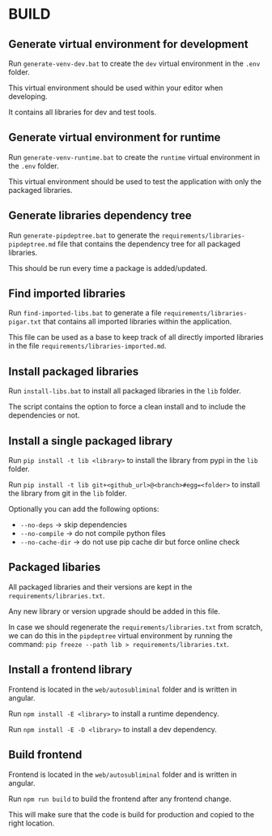 BUILD
=====

## Generate virtual environment for development

Run `generate-venv-dev.bat` to create the `dev` virtual environment in the `.env` folder.

This virtual environment should be used within your editor when developing.

It contains all libraries for dev and test tools.

## Generate virtual environment for runtime

Run `generate-venv-runtime.bat` to create the `runtime` virtual environment in the `.env` folder.

This virtual environment should be used to test the application with only the packaged libraries.

## Generate libraries dependency tree

Run  `generate-pipdeptree.bat` to generate the `requirements/libraries-pipdeptree.md` file that contains the dependency tree for all packaged libraries.

This should be run every time a package is added/updated.

## Find imported libraries

Run  `find-imported-libs.bat` to generate a file `requirements/libraries-pigar.txt` that contains all imported libraries within the application.

This file can be used as a base to keep track of all directly imported libraries in the file `requirements/libraries-imported.md`.

## Install packaged libraries

Run `install-libs.bat` to install all packaged libraries in the `lib` folder.

The script contains the option to force a clean install and to include the dependencies or not.

## Install a single packaged library

Run `pip install -t lib <library>` to install the library from pypi in the `lib` folder.

Run `pip install -t lib git+<github_url>@<branch>#egg=<folder>` to install the library from git in the `lib` folder.

Optionally you can add the following options:
* `--no-deps` -> skip dependencies
* `--no-compile` -> do not compile python files
* `--no-cache-dir` -> do not use pip cache dir but force online check

## Packaged libaries

All packaged libraries and their versions are kept in the `requirements/libraries.txt`.

Any new library or version upgrade should be added in this file.

In case we should regenerate the `requirements/libraries.txt` from scratch, we can do this in the `pipdeptree` virtual environment by running the command: `pip freeze --path lib > requirements/libraries.txt`.

## Install a frontend library

Frontend is located in the `web/autosubliminal` folder and is written in angular.

Run `npm install -E <library>` to install a runtime dependency.

Run `npm install -E -D <library>` to install a dev dependency.

## Build frontend

Frontend is located in the `web/autosubliminal` folder and is written in angular.

Run `npm run build` to build the frontend after any frontend change.

This will make sure that the code is build for production and copied to the right location.
